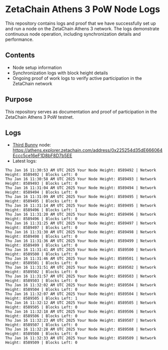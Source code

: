 # ZetaChain Athens 3 PoW Node Logs
This repository contains logs and proof that we have successfully set up and run a node on the ZetaChain Athens 3 network. The logs demonstrate continuous node operation, including synchronization details and performance.

## Contents
- Node setup information
- Synchronization logs with block height details
- Ongoing proof of work logs to verify active participation in the ZetaChain network

## Purpose
This repository serves as documentation and proof of participation in the ZetaChain Athens 3 PoW testnet.

## Logs

- [Third Bunny](https://thirdbunny.xyz/) node: https://athens.explorer.zetachain.com/address/0x225254d35dE666064Eccc5ce16eF1D8bF8D7b5EE
- Latest logs:
```
Thu Jan 16 11:30:53 AM UTC 2025 Your Node Height: 8589492 | Network Height: 8589492 | Blocks Left: 0
Thu Jan 16 11:30:58 AM UTC 2025 Your Node Height: 8589493 | Network Height: 8589493 | Blocks Left: 0
Thu Jan 16 11:31:04 AM UTC 2025 Your Node Height: 8589494 | Network Height: 8589494 | Blocks Left: 0
Thu Jan 16 11:31:09 AM UTC 2025 Your Node Height: 8589495 | Network Height: 8589495 | Blocks Left: 0
Thu Jan 16 11:31:14 AM UTC 2025 Your Node Height: 8589495 | Network Height: 8589496 | Blocks Left: 1
Thu Jan 16 11:31:20 AM UTC 2025 Your Node Height: 8589496 | Network Height: 8589496 | Blocks Left: 0
Thu Jan 16 11:31:25 AM UTC 2025 Your Node Height: 8589497 | Network Height: 8589497 | Blocks Left: 0
Thu Jan 16 11:31:30 AM UTC 2025 Your Node Height: 8589498 | Network Height: 8589498 | Blocks Left: 0
Thu Jan 16 11:31:36 AM UTC 2025 Your Node Height: 8589499 | Network Height: 8589499 | Blocks Left: 0
Thu Jan 16 11:31:41 AM UTC 2025 Your Node Height: 8589500 | Network Height: 8589500 | Blocks Left: 0
Thu Jan 16 11:31:46 AM UTC 2025 Your Node Height: 8589501 | Network Height: 8589501 | Blocks Left: 0
Thu Jan 16 11:31:51 AM UTC 2025 Your Node Height: 8589502 | Network Height: 8589502 | Blocks Left: 0
Thu Jan 16 11:31:57 AM UTC 2025 Your Node Height: 8589503 | Network Height: 8589503 | Blocks Left: 0
Thu Jan 16 11:32:02 AM UTC 2025 Your Node Height: 8589504 | Network Height: 8589504 | Blocks Left: 0
Thu Jan 16 11:32:07 AM UTC 2025 Your Node Height: 8589504 | Network Height: 8589505 | Blocks Left: 1
Thu Jan 16 11:32:12 AM UTC 2025 Your Node Height: 8589505 | Network Height: 8589505 | Blocks Left: 0
Thu Jan 16 11:32:18 AM UTC 2025 Your Node Height: 8589506 | Network Height: 8589506 | Blocks Left: 0
Thu Jan 16 11:32:23 AM UTC 2025 Your Node Height: 8589507 | Network Height: 8589507 | Blocks Left: 0
Thu Jan 16 11:32:28 AM UTC 2025 Your Node Height: 8589508 | Network Height: 8589508 | Blocks Left: 0
Thu Jan 16 11:32:33 AM UTC 2025 Your Node Height: 8589509 | Network Height: 8589509 | Blocks Left: 0
```
